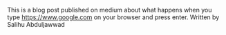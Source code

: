 This is a blog post published on medium about what happens when you type https://www.google.com on your browser and press enter. Written by Salihu Abduljawwad
